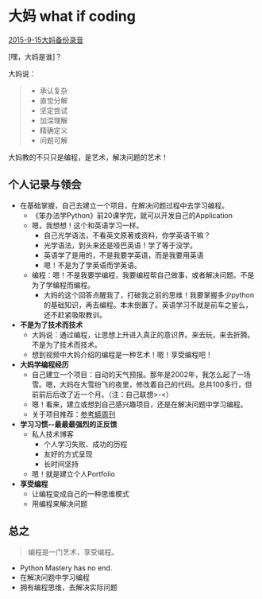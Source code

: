 # 大妈 what if coding #

[2015-9-15大妈备份录音](http://openmindclub.qiniudn.com/res/tapes/omooc/150915_pre_2OMOOC_py-WhatifCoding/)

[嘿，大妈是谁]？

大妈说：

> - 承认复杂
> - 直觉分解
> - 坚定尝试
> - 加深理解
> - 精确定义
> - 问题可解

大妈教的不只只是编程，是艺术，解决问题的艺术！

## 个人记录与领会 ##

- 在基础掌握，自己去建立一个项目，在解决问题过程中去学习编程。
	- 《笨办法学Python》前20课学完，就可以开发自己的Application
	- 嗯，我想想！这个和英语学习一样。
		- 自己光学语法，不看英文原著或资料，你学英语干嘛？
		- 光学语法，到头来还是哑巴英语！学了等于没学。
		- 英语学了是用的，不是我要学英语，而是我要用英语
		- 嗯！不是为了学英语而学英语。
	- 编程：嗯！不是我要学编程，我要编程帮自己做事，或者解决问题。不是为了学编程而编程。
		- 大妈的这个回答点醒我了，打破我之前的思维！我要掌握多少python的基础知识，再去编程。本末倒置了。英语学习不就是前车之鉴么，还不赶紧吸取教训。
- **不是为了技术而技术**
	- 大妈说：通过编程，让思想上升进入真正的意识界。来去玩，来去折腾。不是为了技术而技术。
	- 想到视频中大妈介绍的编程是一种艺术！嗯！享受编程吧！
- **大妈学编程经历**
	- 自己建立一个项目：自动的天气预报。那年是2002年，我怎么起了一场雪。嗯，大妈在大雪纷飞的夜里，修改着自己的代码。总共100多行，但前前后后改了近一个月。（注：自己联想>-<）
	- 嗯！看来，建立或想到自己感兴趣项目，还是在解决问题中学习编程。
	- 关于项目推荐：[参考蟒周刊](http://weekly.pychina.org/)
- **学习习惯--最最最强烈的正反馈**
	- 私人技术博客
		- 个人学习失败、成功的历程
		- 友好的方式呈现
		- 长时间坚持
	- 嗯！就是建立个人Portfolio
- **享受编程**
	- 让编程变成自己的一种思维模式
	- 用编程来解决问题

## 总之 ##

> 编程是一门艺术，享受编程。

- Python Mastery has no end.
- 在解决问题中学习编程
- 拥有编程思维，去解决实际问题